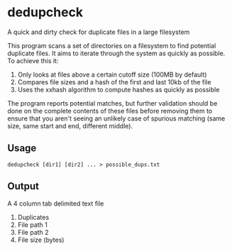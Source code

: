dedupcheck
===========

A quick and dirty check for duplicate files in a large filesystem

This program scans a set of directories on a filesystem to find potential duplicate files.  It aims to iterate through the system as quickly as possible.  To achieve this it:

1. Only looks at files above a certain cutoff size (100MB by default)
2. Compares file sizes and a hash of the first and last 10kb of the file
3. Uses the xxhash algorithm to compute hashes as quickly as possible

The program reports potential matches, but further validation should be done on the complete contents of these files before removing them to ensure that you aren't seeing an unlikely case of spurious matching (same size, same start and end, different middle).

Usage
-----

```
dedupcheck [dir1] [dir2] ... > possible_dups.txt
```

Output
------

A 4 column tab delimited text file

1. Duplicates
2. File path 1
3. File path 2
4. File size (bytes)

